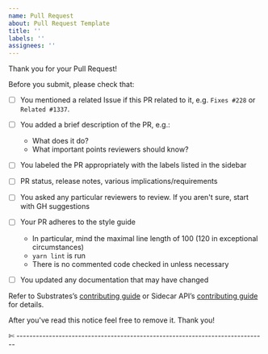 ```yaml
---
name: Pull Request
about: Pull Request Template
title: ''
labels: ''
assignees: ''
---
```


Thank you for your Pull Request!

Before you submit, please check that:

-   [ ] You mentioned a related Issue if this PR related to it, e.g. `Fixes #228` or
        `Related #1337`.
-   [ ] You added a brief description of the PR, e.g.:

    -   What does it do?
    -   What important points reviewers should know?

-   [ ] You labeled the PR appropriately with the labels listed in the sidebar
-   [ ] PR status, release notes, various implications/requirements
-   [ ] You asked any particular reviewers to review. If you aren't sure, start with GH suggestions
-   [ ] Your PR adheres to the style guide
    -   In particular, mind the maximal line length of 100 (120 in exceptional circumstances)
    -   `yarn lint` is run
    -   There is no commented code checked in unless necessary
-   [ ] You updated any documentation that may have changed

Refer to Substrates’s
[contributing guide](https://github.com/paritytech/substrate/blob/master/docs/CONTRIBUTING.adoc) or
Sidecar API’s
[contributing guide](https://github.com/paritytech/substrate-api-sidecar/tree/master/src/CONTRIBUTING.md)
for details.

After you've read this notice feel free to remove it. Thank you!

✄ -----------------------------------------------------------------------------
